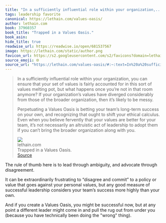 ```yaml
---
title: "In a sufficiently influential role within your organization,..."
tags: leadership favorite
canonical: https://lethain.com/values-oasis/
author: lethain.com
book: 37960357
book_title: "Trapped in a Values Oasis."
book_asin: 
hide_title: true
readwise_url: https://readwise.io/open/681537567
image: https://lethain.com/static/author.png
favicon_url: https://s2.googleusercontent.com/s2/favicons?domain=lethain.com
source_emoji: 🌐
source_url: "https://lethain.com/values-oasis/#:~:text=In%20a%20sufficiently,along%20with%20you."
---
```


> In a sufficiently influential role within your organization, you can ensure that your set of values is fairly accounted for in this sort of values melting pot, but what happens once you’re not in that room anymore? If your organization’s values have diverged considerably from those of the broader organization, then it’s likely to be messy.
> 
> Perpetuating a Values Oasis is betting your team’s long-term success on your own, and recognizing that ought to shift your ethical calculus. Even when you believe fervently that your values are better for your team, it’s not necessarily an altruistic act of leadership to adopt them if you can’t bring the broader organization along with you.
> <div class="quoteback-footer"><div class="quoteback-avatar"><img class="mini-favicon" src="https://s2.googleusercontent.com/s2/favicons?domain=lethain.com"></div><div class="quoteback-metadata"><div class="metadata-inner"><span style="display:none">FROM:</span><div aria-label="lethain.com" class="quoteback-author"> lethain.com</div><div aria-label="Trapped in a Values Oasis." class="quoteback-title"> Trapped in a Values Oasis.</div></div></div><div class="quoteback-backlink"><a target="_blank" aria-label="go to the full text of this quotation" rel="noopener" href="https://lethain.com/values-oasis/#:~:text=In%20a%20sufficiently,along%20with%20you." class="quoteback-arrow"> Source</a></div></div>

The rule of thumb here is to lead through ambiguity, and advocate through disagreement.

It can be extraordinarily frustrating to “disagree and commit” to a policy or value that goes against your personal values, but any good measure of successful leadership considers your team’s success more highly than your own.

And if you create a Values Oasis, you might be successful now, but at any point a different leader might come in and pull the rug out from under you (because you have technically been doing the "wrong" thing).